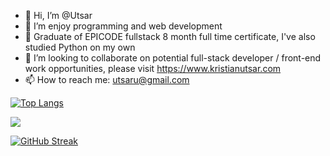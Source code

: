 - 👋 Hi, I’m @Utsar
- 👀 I’m enjoy programming and web development
- 🌱 Graduate of EPICODE fullstack 8 month full time certificate, I've also studied Python on my own
- 💞️ I’m looking to collaborate on potential full-stack developer / front-end work opportunities, please visit https://www.kristianutsar.com
- 📫 How to reach me: utsaru@gmail.com

[![Top Langs](https://github-readme-stats.vercel.app/api/top-langs/?username=Utsar&langs_count=8&layout=compact&show_icons=true&theme=radical)](https://github.com/Utsar/github-readme-stats)

![](https://komarev.com/ghpvc/?username=Utsar&color=green)

[![GitHub Streak](http://github-readme-streak-stats.herokuapp.com?user=Utsar&theme=dark&date_format=M%20j%5B%2C%20Y%5D)](https://git.io/streak-stats)
<!---
Utsar/Utsar is a ✨ special ✨ repository because its `README.md` (this file) appears on your GitHub profile.
You can click the Preview link to take a look at your changes.
--->
